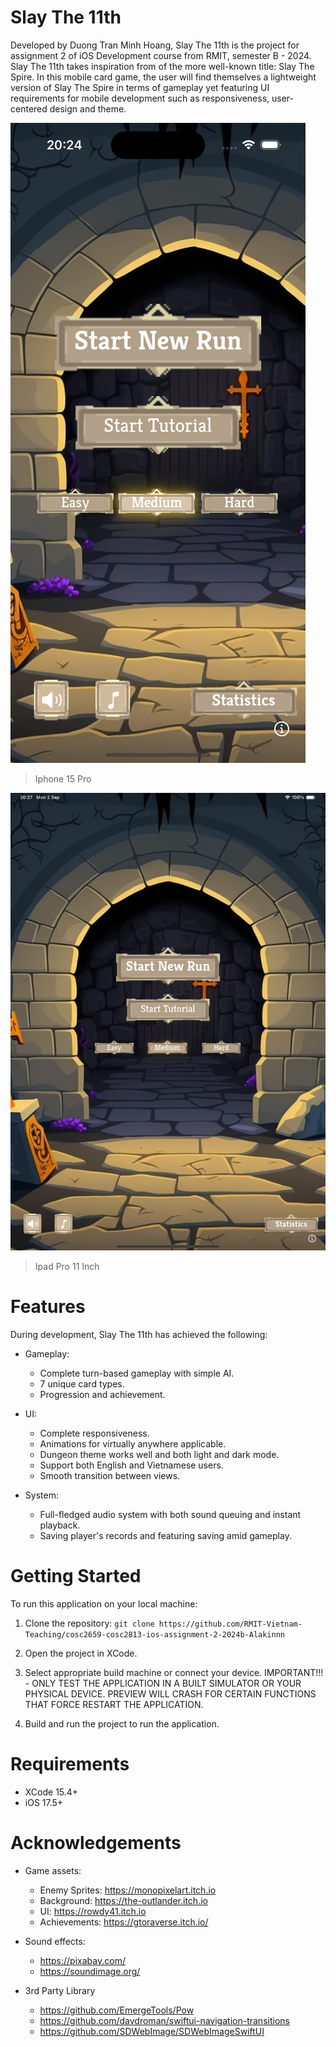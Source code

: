 # Slay The 11th
Developed by Duong Tran Minh Hoang, Slay The 11th is the project for assignment 2 of iOS Development course from RMIT, semester B - 2024. Slay The 11th takes inspiration from of the more well-known title: Slay The Spire. In this mobile card game, the user will find themselves a lightweight version of Slay The Spire in terms of gameplay yet featuring UI requirements for mobile development such as responsiveness, user-centered design and theme.

![](https://github.com/RMIT-Vietnam-Teaching/cosc2659-cosc2813-ios-assignment-2-2024b-Alakinnn/blob/main/images/ip15Pro.png)
> Iphone 15 Pro

![](https://github.com/RMIT-Vietnam-Teaching/cosc2659-cosc2813-ios-assignment-2-2024b-Alakinnn/blob/main/images/ipadPro11.png)
> Ipad Pro 11 Inch

# Features
During development, Slay The 11th has achieved the following:

+ Gameplay:
  + Complete turn-based gameplay with simple AI.
  + 7 unique card types.
  + Progression and achievement.
  
+ UI:
  + Complete responsiveness.
  + Animations for virtually anywhere applicable.
  + Dungeon theme works well and both light and dark mode.
  + Support both English and Vietnamese users.
  + Smooth transition between views.
  
+ System:
  + Full-fledged audio system with both sound queuing and instant playback.
  + Saving player's records and featuring saving amid gameplay.
  
# Getting Started
To run this application on your local machine:

1. Clone the repository:
`git clone https://github.com/RMIT-Vietnam-Teaching/cosc2659-cosc2813-ios-assignment-2-2024b-Alakinnn`

2. Open the project in XCode.
3. Select appropriate build machine or connect your device. IMPORTANT!!! - ONLY TEST THE APPLICATION IN A BUILT SIMULATOR OR YOUR PHYSICAL DEVICE. PREVIEW WILL CRASH FOR CERTAIN FUNCTIONS THAT FORCE RESTART THE APPLICATION.
4. Build and run the project to run the application.

# Requirements
- XCode 15.4+
- iOS 17.5+

# Acknowledgements
+ Game assets:
  + Enemy Sprites: https://monopixelart.itch.io
  + Background: https://the-outlander.itch.io
  + UI: https://rowdy41.itch.io
  + Achievements: https://gtoraverse.itch.io/
  
+ Sound effects: 
  + https://pixabay.com/
  + https://soundimage.org/
  
+ 3rd Party Library
  + https://github.com/EmergeTools/Pow
  + https://github.com/davdroman/swiftui-navigation-transitions
  + https://github.com/SDWebImage/SDWebImageSwiftUI
